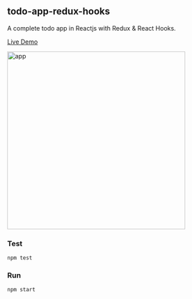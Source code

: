 ## todo-app-redux-hooks
A complete todo app in Reactjs with Redux & React Hooks.

<a href="https://hardcore-almeida-f77d99.netlify.app" target="_blank">Live Demo</a>

<img width="409" alt="app" src="https://user-images.githubusercontent.com/6517308/85353496-fdf1d080-b4cd-11ea-82fc-64808686b2e1.png">

### Test
`npm test`

### Run
`npm start`
